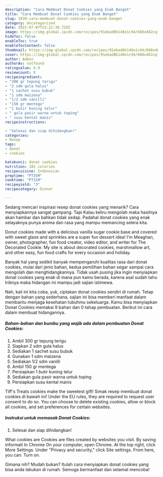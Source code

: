 ```yaml
---
description: "Cara Membuat Donat Cookies yang Enak Banget"
title: "Cara Membuat Donat Cookies yang Enak Banget"
slug: 1030-cara-membuat-donat-cookies-yang-enak-banget
category: Uncategorized
date: 2022-07-07T13:22:38.729Z
image: https://img-global.cpcdn.com/recipes/91ebad8b148e1c94/680x482cq70/donat-cookies-foto-resep-utama.jpg
hideToc: false
enableToc: true
enableTocContent: false
thumbnail: https://img-global.cpcdn.com/recipes/91ebad8b148e1c94/680x482cq70/donat-cookies-foto-resep-utama.jpg
cover: https://img-global.cpcdn.com/recipes/91ebad8b148e1c94/680x482cq70/donat-cookies-foto-resep-utama.jpg
author: Admin
authorAv: notfound
ratingvalue: 4.9
reviewcount: 9
recipeingredient:
- "300 gr tepung terigu"
- "2 sdm gula halus"
- "1 sachet susu bubuk"
- "1 sdm maizena"
- "1/2 sdm vanilli"
- "150 gr mentega"
- "1 butir kuning telur"
- " gula pasir warna untuk toping"
- " susu kental manis"
recipeinstructions:

- "Selesai dan siap dihidangkan!"
categories:
- Resep
tags:
- donat
- cookies

katakunci: donat cookies 
nutrition: 182 calories
recipecuisine: Indonesian
preptime: "PT35M"
cooktime: "PT31M"
recipeyield: "3"
recipecategory: Dinner

---
```



Sedang mencari inspirasi resep donat cookies yang menarik? Cara menyiapkannya sangat gampang. Tapi Kalau keliru mengolah maka hasilnya akan hambar dan bahkan tidak sedap. Padahal donat cookies yang enak selayaknya punya aroma dan rasa yang mampu memancing selera kita.


Donut cookies made with a delicious vanilla sugar cookie base and covered with sweet glaze and sprinkles are a super fun dessert idea! I&#39;m Meaghan, owner, photographer, fun food creator, video editor, and writer for The Decorated Cookie. My site is about decorated cookies, marshmallow art, and other easy, fun food crafts for every occasion and holiday.

Banyak hal yang sedikit banyak mempengaruhi kualitas rasa dari donat cookies, mulai dari jenis bahan, kedua pemilihan bahan segar sampai cara mengolah dan menghidangkannya. Tidak usah pusing jika ingin menyiapkan donat cookies yang enak di mana pun kamu berada, karena asal sudah tahu triknya maka hidangan ini mampu jadi sajian istimewa.


Nah, kali ini kita coba, yuk, ciptakan donat cookies sendiri di rumah. Tetap dengan bahan yang sederhana, sajian ini bisa memberi manfaat dalam membantu menjaga kesehatan tubuhmu sekeluarga. Kamu bisa menyiapkan Donat Cookies memakai 9 bahan dan 0 tahap pembuatan. Berikut ini cara dalam membuat hidangannya.

<!--inarticleads1-->

##### Bahan-bahan dan bumbu yang wajib ada dalam pembuatan Donat Cookies:

1. Ambil 300 gr tepung terigu
1. Siapkan 2 sdm gula halus
1. Sediakan 1 sachet susu bubuk
1. Gunakan 1 sdm maizena
1. Sediakan 1/2 sdm vanilli
1. Ambil 150 gr mentega
1. Persiapkan 1 butir kuning telur
1. Sediakan  gula pasir warna untuk toping
1. Persiapkan  susu kental manis


Tiff&#39;s Treats cookies make the sweetest gift! Simak resep membuat donat cookies di bawah ini! Under the EU rules, they are required to request user consent to do so. You can choose to delete existing cookies, allow or block all cookies, and set preferences for certain websites. 

<!--inarticleads2-->

##### Instruksi untuk memasak Donat Cookies:


1. Selesai dan siap dihidangkan!

What cookies are Cookies are files created by websites you visit. By saving informati In Chrome On your computer, open Chrome. At the top right, click More Settings. Under &#34;Privacy and security,&#34; click Site settings. From here, you can: Turn on. 

Gimana nih? Mudah bukan? Itulah cara menyiapkan donat cookies yang bisa anda lakukan di rumah. Semoga bermanfaat dan selamat mencoba!
